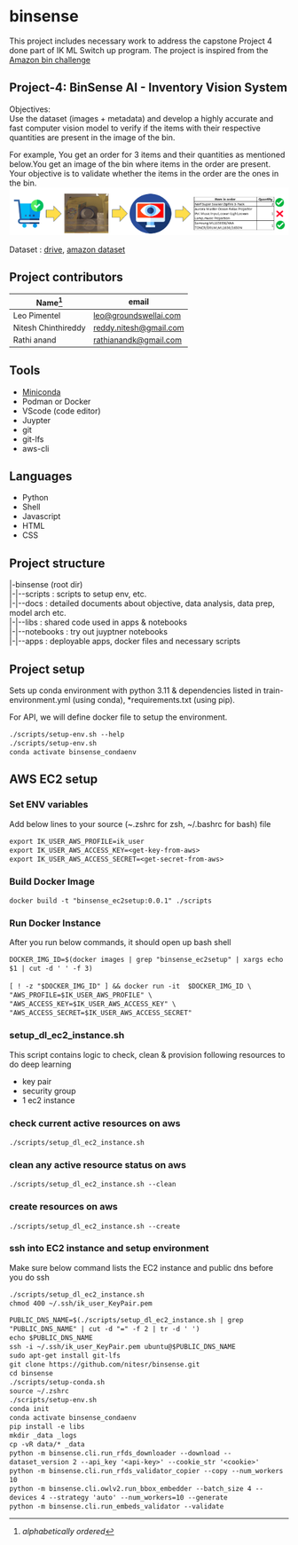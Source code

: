 # binsense
This project includes necessary work to address the capstone Project 4 done part of IK ML Switch up program. The project is inspired from the [Amazon bin challenge](https://github.com/silverbottlep/abid_challenge)

## Project-4: BinSense AI - Inventory Vision System
Objectives: \
Use the dataset (images + metadata) and develop a highly accurate and fast computer vision model to verify if the items with their respective quantities are present in the image of the bin. 

For example, You get an order for 3 items and their quantities as mentioned below.You get an image of the bin where items in the order are present. Your objective is to validate whether the items in the order are the ones in the bin.
![flow](./docs/objective_flow.png)


Dataset : [drive](https://docs.google.com/spreadsheets/d/1rZfFrHEbfX_b-3ofEIDxLQUFNDWtmDarXBrU4nn4Luw/edit#gid=601918728), [amazon dataset](https://github.com/awslabs/open-data-docs/tree/main/docs/aft-vbi-pds)

## Project contributors
| Name[^1]            | email                  |
|---------------------|------------------------|
| Leo Pimentel        | leo@groundswellai.com  |
| Nitesh Chinthireddy | reddy.nitesh@gmail.com |
| Rathi anand         | rathianandk@gmail.com  |
[^1]: *alphabetically ordered*

## Tools
- [Miniconda](https://conda.io/projects/conda/en/latest/user-guide/install/index.html)
- Podman or Docker
- VScode (code editor)
- Juypter
- git
- git-lfs
- aws-cli

## Languages
- Python
- Shell
- Javascript
- HTML
- CSS

## Project structure
|-binsense (root dir) \
|-|--scripts    : scripts to setup env, etc. \
|-|--docs       : detailed documents about objective, data analysis, data prep, model arch etc. \
|-|--libs       : shared code used in apps & notebooks \
|-|--notebooks  : try out juyptner notebooks \
|-|--apps       : deployable apps, docker files and necessary scripts

## Project setup
Sets up conda environment with python 3.11 & dependencies listed in train-environment.yml (using conda), *requirements.txt (using pip).

For API, we will define docker file to setup the environment.
```
./scripts/setup-env.sh --help
./scripts/setup-env.sh
conda activate binsense_condaenv
```

## AWS EC2 setup

### Set ENV variables
Add below lines to your source (~.zshrc for zsh, ~/.bashrc for bash) file
```
export IK_USER_AWS_PROFILE=ik_user
export IK_USER_AWS_ACCESS_KEY=<get-key-from-aws>
export IK_USER_AWS_ACCESS_SECRET=<get-secret-from-aws>
```

### Build Docker Image
```
docker build -t "binsense_ec2setup:0.0.1" ./scripts
```

### Run Docker Instance
After you run below commands, it should open up bash shell
```
DOCKER_IMG_ID=$(docker images | grep "binsense_ec2setup" | xargs echo $1 | cut -d ' ' -f 3)

[ ! -z "$DOCKER_IMG_ID" ] && docker run -it  $DOCKER_IMG_ID \
"AWS_PROFILE=$IK_USER_AWS_PROFILE" \
"AWS_ACCESS_KEY=$IK_USER_AWS_ACCESS_KEY" \
"AWS_ACCESS_SECRET=$IK_USER_AWS_ACCESS_SECRET"
```

### setup_dl_ec2_instance.sh
This script contains logic to check, clean & provision following resources to do deep learning
- key pair
- security group
- 1 ec2 instance

### check current active resources on aws
```
./scripts/setup_dl_ec2_instance.sh
```

### clean any active resource status on aws
```
./scripts/setup_dl_ec2_instance.sh --clean
```

### create resources on aws
```
./scripts/setup_dl_ec2_instance.sh --create
```

### ssh into EC2 instance and setup environment
Make sure below command lists the EC2 instance and public dns before you do ssh
```
./scripts/setup_dl_ec2_instance.sh
chmod 400 ~/.ssh/ik_user_KeyPair.pem
```
```
PUBLIC_DNS_NAME=$(./scripts/setup_dl_ec2_instance.sh | grep "PUBLIC_DNS_NAME" | cut -d "=" -f 2 | tr -d ' ')
echo $PUBLIC_DNS_NAME
ssh -i ~/.ssh/ik_user_KeyPair.pem ubuntu@$PUBLIC_DNS_NAME
sudo apt-get install git-lfs
git clone https://github.com/nitesr/binsense.git
cd binsense
./scripts/setup-conda.sh
source ~/.zshrc
./scripts/setup-env.sh
conda init
conda activate binsense_condaenv
pip install -e libs
mkdir _data _logs
cp -vR data/* _data
python -m binsense.cli.run_rfds_downloader --download --dataset_version 2 --api_key '<api-key>' --cookie_str '<cookie>'
python -m binsense.cli.run_rfds_validator_copier --copy --num_workers 10
python -m binsense.cli.owlv2.run_bbox_embedder --batch_size 4 --devices 4 --strategy 'auto' --num_workers=10 --generate
python -m binsense.cli.run_embeds_validator --validate
```





